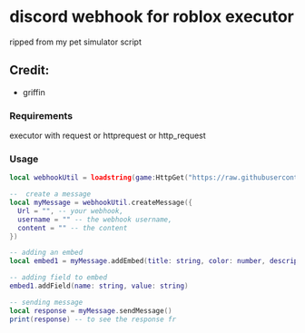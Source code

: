 # discord webhook for roblox executor
ripped from my pet simulator script
## Credit:
- griffin
### Requirements
executor with request or httprequest or http_request
### Usage
```lua
local webhookUtil = loadstring(game:HttpGet("https://raw.githubusercontent.com/idonthaveoneatm/lua/normal/discordwebhook/src.lua"))()

--  create a message
local myMessage = webhookUtil.createMessage({
  Url = "", -- your webhook,
  username = "" -- the webhook username,
  content = "" -- the content
})

-- adding an embed
local embed1 = myMessage.addEmbed(title: string, color: number, description: string) -- color format is "0x" followed by your hex color code

-- adding field to embed
embed1.addField(name: string, value: string)

-- sending message
local response = myMessage.sendMessage()
print(response) -- to see the response fr
```
